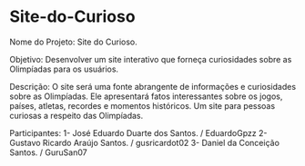 # Site-do-Curioso

Nome do Projeto: Site do Curioso.

Objetivo: Desenvolver um site interativo que forneça curiosidades sobre as Olimpíadas para os usuários.

Descrição: O site será uma fonte abrangente de informações e curiosidades sobre as Olimpíadas. Ele apresentará fatos interessantes sobre os jogos, países, atletas, recordes e momentos históricos. Um site para pessoas curiosas a respeito das Olimpíadas.

Participantes:
1- José Eduardo Duarte dos Santos. / EduardoGpzz
2- Gustavo Ricardo Araújo Santos. / gusricardot02
3- Daniel da Conceição Santos. / GuruSan07